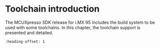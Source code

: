 # Toolchain introduction

The MCUXpresso SDK release for i.MX 95 includes the build system to be used with some toolchains. In this chapter, the toolchain support is presented and detailed.


```{include} ../topics/compiler_debugger.md
:heading-offset: 1
```

